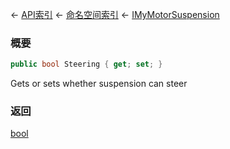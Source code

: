 ← [API索引](Api-Index) ← [命名空间索引](Namespace-Index) ← [IMyMotorSuspension](Sandbox.ModAPI.Ingame.IMyMotorSuspension)

### 概要

```csharp
public bool Steering { get; set; }
```

Gets or sets whether suspension can steer

### 返回

[bool](https://docs.microsoft.com/en-us/dotnet/api/System.Boolean?view=netframework-4.6)

